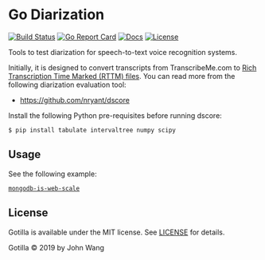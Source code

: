 # Go Diarization

[![Build Status][build-status-svg]][build-status-link]
[![Go Report Card][goreport-svg]][goreport-link]
[![Docs][docs-godoc-svg]][docs-godoc-link]
[![License][license-svg]][license-link]

Tools to test diarization for speech-to-text voice recognition systems.

Initially, it is designed to convert transcripts from TranscribeMe.com to [Rich Transcription Time Marked (RTTM) files](https://github.com/nryant/dscore#rttm). You can read more from the following diarization evaluation tool:

* https://github.com/nryant/dscore

Install the following Python pre-requisites before running dscore:

```
$ pip install tabulate intervaltree numpy scipy
```

## Usage

See the following example:

[`mongodb-is-web-scale`](data/mongodb-is-web-scale)

## License

Gotilla is available under the MIT license. See [LICENSE](LICENSE) for details.

Gotilla &copy; 2019 by John Wang

 [build-status-svg]: https://api.travis-ci.org/grokify/go-diarization.svg?branch=master
 [build-status-link]: https://travis-ci.org/grokify/go-diarization
 [goreport-svg]: https://goreportcard.com/badge/github.com/grokify/go-diarization
 [goreport-link]: https://goreportcard.com/report/github.com/grokify/go-diarization
 [docs-godoc-svg]: https://img.shields.io/badge/docs-godoc-blue.svg
 [docs-godoc-link]: https://godoc.org/github.com/grokify/go-diarization
 [license-svg]: https://img.shields.io/badge/license-MIT-blue.svg
 [license-link]: https://github.com/grokify/go-diarization/blob/master/LICENSE
